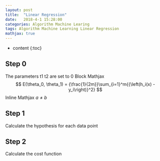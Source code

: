 ```yaml
---
layout: post
title:  "Linear Regression"
date:   2018-4-1 15:28:00
categories: Algorithm Machine Learing
tags: Algorithm Machine Learning Linear Regression
mathjax: true
---
```


* content
{:toc}

## Step 0
The parameters t1 t2 are set to 0
Block Mathjax 
$$
E(\theta_0, \theta_1) = {\frac{1}{2m}}\sum_{i=1}^m{{\left(h_i(x) - y_i\right)}^2}
$$
Inline Mathjax $a \neq b$

## Step 1
Calculate the hypothesis for each data point



## Step 2
Calculate the cost function

